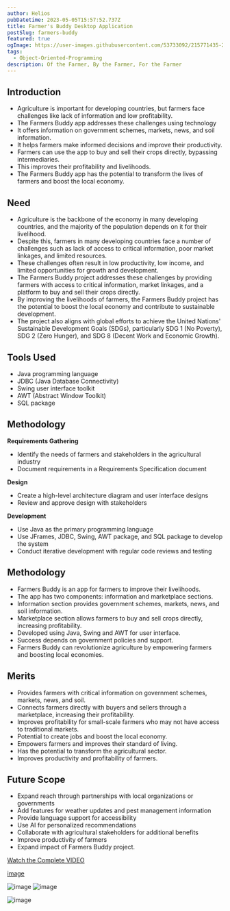```yaml
---
author: Helios
pubDatetime: 2023-05-05T15:57:52.737Z
title: Farmer's Buddy Desktop Application
postSlug: farmers-buddy
featured: true
ogImage: https://user-images.githubusercontent.com/53733092/215771435-25408246-2309-4f8b-a781-1f3d93bdf0ec.png
tags:
  - Object-Oriented-Programming
description: Of the Farmer, By the Farmer, For the Farmer
---
```


## Introduction

- Agriculture is important for developing countries, but farmers face challenges like lack of information and low profitability.
- The Farmers Buddy app addresses these challenges using technology
- It offers information on government schemes, markets, news, and soil information.
- It helps farmers make informed decisions and improve their productivity.
- Farmers can use the app to buy and sell their crops directly, bypassing intermediaries.
- This improves their profitability and livelihoods.
- The Farmers Buddy app has the potential to transform the lives of farmers and boost the local economy.


## Need

- Agriculture is the backbone of the economy in many developing countries, and the majority of the population depends on it for their livelihood.
- Despite this, farmers in many developing countries face a number of challenges such as lack of access to critical information, poor market linkages, and limited resources.
- These challenges often result in low productivity, low income, and limited opportunities for growth and development.
- The Farmers Buddy project addresses these challenges by providing farmers with access to critical information, market linkages, and a platform to buy and sell their crops directly.
- By improving the livelihoods of farmers, the Farmers Buddy project has the potential to boost the local economy and contribute to sustainable development.
- The project also aligns with global efforts to achieve the United Nations' Sustainable Development Goals (SDGs), particularly SDG 1 (No Poverty), SDG 2 (Zero Hunger), and SDG 8 (Decent Work and Economic Growth).


## Tools Used

- Java programming language
- JDBC (Java Database Connectivity)
- Swing user interface toolkit
- AWT (Abstract Window Toolkit)
- SQL package

## Methodology

**Requirements Gathering**

- Identify the needs of farmers and stakeholders in the agricultural industry
- Document requirements in a Requirements Specification document

**Design**

- Create a high-level architecture diagram and user interface designs
- Review and approve design with stakeholders

**Development**

- Use Java as the primary programming language
- Use JFrames, JDBC, Swing, AWT package, and SQL package to develop the system
- Conduct iterative development with regular code reviews and testing

## Methodology

- Farmers Buddy is an app for farmers to improve their livelihoods.
- The app has two components: information and marketplace sections.
- Information section provides government schemes, markets, news, and soil information.
- Marketplace section allows farmers to buy and sell crops directly, increasing profitability.
- Developed using Java, Swing and AWT for user interface.
- Success depends on government policies and support.
- Farmers Buddy can revolutionize agriculture by empowering farmers and boosting local economies.

## Merits

- Provides farmers with critical information on government schemes, markets, news, and soil.
- Connects farmers directly with buyers and sellers through a marketplace, increasing their profitability.
- Improves profitability for small-scale farmers who may not have access to traditional markets.
- Potential to create jobs and boost the local economy.
- Empowers farmers and improves their standard of living.
- Has the potential to transform the agricultural sector.
- Improves productivity and profitability of farmers.

## Future Scope

- Expand reach through partnerships with local organizations or governments
- Add features for weather updates and pest management information
- Provide language support for accessibility
- Use AI for personalized recommendations
- Collaborate with agricultural stakeholders for additional benefits
- Improve productivity of farmers
- Expand impact of Farmers Buddy project.
    
[Watch the Complete VIDEO](https://github.com/Auriel3003/helios/raw/main/pics/WhatsApp%20Video%202023-05-05%20at%2011.15.51%20AM.mp4)

[image](https://user-images.githubusercontent.com/103866475/236385630-f2ddc363-a2e2-4a02-8245-e8755fc80281.png)


![image](https://user-images.githubusercontent.com/103866475/236385957-5dfb207d-76cc-43f1-b51c-30ef9a2c0fc5.png)
![image](https://user-images.githubusercontent.com/103866475/236385973-cfe403a2-79ad-4d97-8e4b-06d51045a9e3.png)

![image](https://user-images.githubusercontent.com/103866475/236385610-7f3f9cc7-241e-4544-aef5-2a41ec055768.png)







